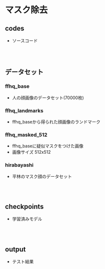# マスク除去

## codes
- ソースコード
<br>
<br>

## データセット
### ffhq_base
- 人の顔画像のデータセット(70000枚)
### ffhq_landmarks
- ffhq_baseから得られた顔画像のランドマーク
### ffhq_masked_512
- ffhq_baseに疑似マスクをつけた画像
- 画像サイズ 512x512
### hirabayashi
- 平林のマスク顔のデータセット

<br>
<br>

## checkpoints
- 学習済みモデル
<br>
<br>

## output
- テスト結果